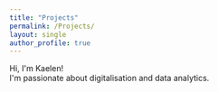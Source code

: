 ```yaml
---
title: "Projects"
permalink: /Projects/
layout: single
author_profile: true
---
```


Hi, I'm Kaelen!  
I'm passionate about digitalisation and data analytics.
